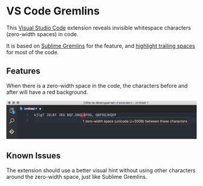 # VS Code Gremlins

This [Visual Studio Code](https://code.visualstudio.com/) extension reveals invisible whitespace characters (zero-width spaces) in code.

It is based on [Sublime Gremlins](https://packagecontrol.io/packages/Gremlins) for the feature, and [highlight trailing spaces](https://github.com/yifu/highlight-trailing-whitespaces) for most of the code.

## Features

When there is a zero-width space in the code, the characters before and after will have a red background.

![](screenshot.png)

## Known Issues

The extension should use a better visual hint without using other characters around the zero-width space, just like Sublime Gremlins.

